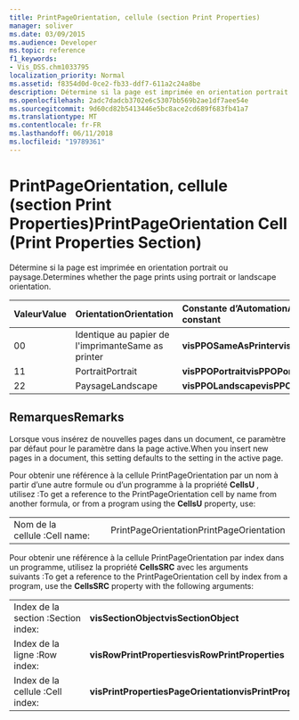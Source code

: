 ```yaml
---
title: PrintPageOrientation, cellule (section Print Properties)
manager: soliver
ms.date: 03/09/2015
ms.audience: Developer
ms.topic: reference
f1_keywords:
- Vis_DSS.chm1033795
localization_priority: Normal
ms.assetid: f8354d0d-0ce2-fb33-ddf7-611a2c24a8be
description: Détermine si la page est imprimée en orientation portrait ou paysage.
ms.openlocfilehash: 2adc7dadcb3702e6c5307bb569b2ae1df7aee54e
ms.sourcegitcommit: 9d60cd82b5413446e5bc8ace2cd689f683fb41a7
ms.translationtype: MT
ms.contentlocale: fr-FR
ms.lasthandoff: 06/11/2018
ms.locfileid: "19789361"
---
```

# <a name="printpageorientation-cell-print-properties-section"></a><span data-ttu-id="2cc9c-103">PrintPageOrientation, cellule (section Print Properties)</span><span class="sxs-lookup"><span data-stu-id="2cc9c-103">PrintPageOrientation Cell (Print Properties Section)</span></span>

<span data-ttu-id="2cc9c-104">Détermine si la page est imprimée en orientation portrait ou paysage.</span><span class="sxs-lookup"><span data-stu-id="2cc9c-104">Determines whether the page prints using portrait or landscape orientation.</span></span>
  
|<span data-ttu-id="2cc9c-105">**Valeur**</span><span class="sxs-lookup"><span data-stu-id="2cc9c-105">**Value**</span></span>|<span data-ttu-id="2cc9c-106">**Orientation**</span><span class="sxs-lookup"><span data-stu-id="2cc9c-106">**Orientation**</span></span>|<span data-ttu-id="2cc9c-107">**Constante d’Automation**</span><span class="sxs-lookup"><span data-stu-id="2cc9c-107">**Automation constant**</span></span>|
|:-----|:-----|:-----|
| <span data-ttu-id="2cc9c-108">0</span><span class="sxs-lookup"><span data-stu-id="2cc9c-108">0</span></span>  <br/> | <span data-ttu-id="2cc9c-109">Identique au papier de l'imprimante</span><span class="sxs-lookup"><span data-stu-id="2cc9c-109">Same as printer</span></span>  <br/> |<span data-ttu-id="2cc9c-110">**visPPOSameAsPrinter**</span><span class="sxs-lookup"><span data-stu-id="2cc9c-110">**visPPOSameAsPrinter**</span></span> <br/> |
| <span data-ttu-id="2cc9c-111">1</span><span class="sxs-lookup"><span data-stu-id="2cc9c-111">1</span></span>  <br/> | <span data-ttu-id="2cc9c-112">Portrait</span><span class="sxs-lookup"><span data-stu-id="2cc9c-112">Portrait</span></span>  <br/> |<span data-ttu-id="2cc9c-113">**visPPOPortrait**</span><span class="sxs-lookup"><span data-stu-id="2cc9c-113">**visPPOPortrait**</span></span> <br/> |
|<span data-ttu-id="2cc9c-114">2</span><span class="sxs-lookup"><span data-stu-id="2cc9c-114">2</span></span>  <br/> |<span data-ttu-id="2cc9c-115">Paysage</span><span class="sxs-lookup"><span data-stu-id="2cc9c-115">Landscape</span></span>  <br/> |<span data-ttu-id="2cc9c-116">**visPPOLandscape**</span><span class="sxs-lookup"><span data-stu-id="2cc9c-116">**visPPOLandscape**</span></span> <br/> |
   
## <a name="remarks"></a><span data-ttu-id="2cc9c-117">Remarques</span><span class="sxs-lookup"><span data-stu-id="2cc9c-117">Remarks</span></span>

<span data-ttu-id="2cc9c-118">Lorsque vous insérez de nouvelles pages dans un document, ce paramètre par défaut pour le paramètre dans la page active.</span><span class="sxs-lookup"><span data-stu-id="2cc9c-118">When you insert new pages in a document, this setting defaults to the setting in the active page.</span></span>
  
<span data-ttu-id="2cc9c-119">Pour obtenir une référence à la cellule PrintPageOrientation par un nom à partir d’une autre formule ou d’un programme à la propriété **CellsU** , utilisez :</span><span class="sxs-lookup"><span data-stu-id="2cc9c-119">To get a reference to the PrintPageOrientation cell by name from another formula, or from a program using the **CellsU** property, use:</span></span> 
  
|||
|:-----|:-----|
| <span data-ttu-id="2cc9c-120">Nom de la cellule :</span><span class="sxs-lookup"><span data-stu-id="2cc9c-120">Cell name:</span></span>  <br/> | <span data-ttu-id="2cc9c-121">PrintPageOrientation</span><span class="sxs-lookup"><span data-stu-id="2cc9c-121">PrintPageOrientation</span></span>  <br/> |
   
<span data-ttu-id="2cc9c-122">Pour obtenir une référence à la cellule PrintPageOrientation par index dans un programme, utilisez la propriété **CellsSRC** avec les arguments suivants :</span><span class="sxs-lookup"><span data-stu-id="2cc9c-122">To get a reference to the PrintPageOrientation cell by index from a program, use the **CellsSRC** property with the following arguments:</span></span> 
  
|||
|:-----|:-----|
| <span data-ttu-id="2cc9c-123">Index de la section :</span><span class="sxs-lookup"><span data-stu-id="2cc9c-123">Section index:</span></span>  <br/> |<span data-ttu-id="2cc9c-124">**visSectionObject**</span><span class="sxs-lookup"><span data-stu-id="2cc9c-124">**visSectionObject**</span></span> <br/> |
| <span data-ttu-id="2cc9c-125">Index de la ligne :</span><span class="sxs-lookup"><span data-stu-id="2cc9c-125">Row index:</span></span>  <br/> |<span data-ttu-id="2cc9c-126">**visRowPrintProperties**</span><span class="sxs-lookup"><span data-stu-id="2cc9c-126">**visRowPrintProperties**</span></span> <br/> |
| <span data-ttu-id="2cc9c-127">Index de la cellule :</span><span class="sxs-lookup"><span data-stu-id="2cc9c-127">Cell index:</span></span>  <br/> |<span data-ttu-id="2cc9c-128">**visPrintPropertiesPageOrientation**</span><span class="sxs-lookup"><span data-stu-id="2cc9c-128">**visPrintPropertiesPageOrientation**</span></span> <br/> |
   

